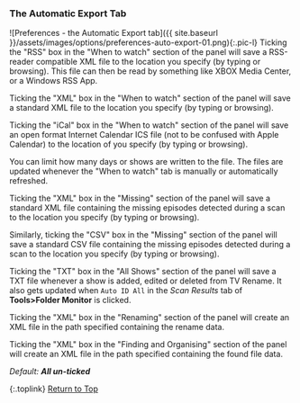 <!-- START PREFERENCES {AUTOMATIC EXPORT TAB]  -->
### The Automatic Export Tab

![Preferences - the Automatic Export tab]({{ site.baseurl }}/assets/images/options/preferences-auto-export-01.png){:.pic-l}
Ticking the "RSS" box in the "When to watch" section of the panel will save a RSS-reader compatible XML file to the location you specify (by typing or browsing). This file can then be read by something like XBOX Media Center, or a Windows RSS App.

Ticking the "XML" box in the "When to watch" section of the panel will save a standard XML file to the location you specify (by typing or browsing).

Ticking the "iCal" box in the "When to watch" section of the panel will save an open format Internet Calendar ICS file (not to be confused with Apple Calendar) to the location of you specify (by typing or browsing).

You can limit how many days or shows are written to the file. The files are updated whenever the "When to watch" tab is manually or automatically refreshed.

Ticking the "XML" box in the "Missing" section of the panel will save a standard XML file containing the missing episodes detected during a scan to the location you specify (by typing or browsing).


Similarly, ticking the "CSV" box in the "Missing" section of the panel will save a standard CSV file containing the missing episodes detected during a scan to the location you specify (by typing or browsing).

Ticking the "TXT" box in the "All Shows" section of the panel will save a TXT file whenever a show is added, edited or deleted from TV Rename. It also gets updated when `Auto ID All` in the *Scan Results* tab of **Tools>Folder Monitor** is clicked.

Ticking the "XML" box in the "Renaming" section of the panel will create an XML file in the path specified containing the rename data.

Ticking the "XML" box in the "Finding and Organising" section of the panel will create an XML file in the path specified containing the found file data.


_Default:_ _**All un-ticked**_

{:.toplink}
[Return to Top]()
<!-- END PREFERENCES {AUTOMATIC EXPORT TAB] -- -->
